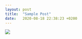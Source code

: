 ```yaml
---
layout: post
title:  "Sample Post"
date:   2020-08-18 22:38:23 +0200
---
```


<img
  srcset="{{ '/unsplash/pineneedles.jpg' | imgix_url: w: 800, h: 600 }} 1x,
          {{ '/unsplash/pineneedles.jpg' | imgix_url: w: 800, h: 600, dpr: 2 }} 2x,
          {{ '/unsplash/pineneedles.jpg' | imgix_url: w: 800, h: 600, dpr: 3 }} 3x"
  src="{{ '/unsplash/pineneedles.jpg' | imgix_url: w: 800, h: 600 }}"
/>
